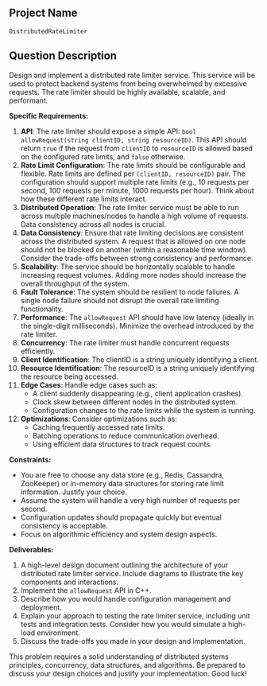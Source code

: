 ## Project Name

```
DistributedRateLimiter
```

## Question Description

Design and implement a distributed rate limiter service. This service will be used to protect backend systems from being overwhelmed by excessive requests. The rate limiter should be highly available, scalable, and performant.

**Specific Requirements:**

1.  **API**: The rate limiter should expose a simple API: `bool allowRequest(string clientID, string resourceID)`. This API should return `true` if the request from `clientID` to `resourceID` is allowed based on the configured rate limits, and `false` otherwise.
2.  **Rate Limit Configuration**: The rate limits should be configurable and flexible.  Rate limits are defined per `(clientID, resourceID)` pair.  The configuration should support multiple rate limits (e.g., 10 requests per second, 100 requests per minute, 1000 requests per hour). Think about how these different rate limits interact.
3.  **Distributed Operation**: The rate limiter service must be able to run across multiple machines/nodes to handle a high volume of requests. Data consistency across all nodes is crucial.
4.  **Data Consistency**:  Ensure that rate limiting decisions are consistent across the distributed system. A request that is allowed on one node should not be blocked on another (within a reasonable time window).  Consider the trade-offs between strong consistency and performance.
5.  **Scalability**: The service should be horizontally scalable to handle increasing request volumes. Adding more nodes should increase the overall throughput of the system.
6.  **Fault Tolerance**: The system should be resilient to node failures.  A single node failure should not disrupt the overall rate limiting functionality.
7.  **Performance**: The `allowRequest` API should have low latency (ideally in the single-digit milliseconds).  Minimize the overhead introduced by the rate limiter.
8.  **Concurrency**: The rate limiter must handle concurrent requests efficiently.
9.  **Client Identification**: The clientID is a string uniquely identifying a client.
10. **Resource Identification**: The resourceID is a string uniquely identifying the resource being accessed.
11. **Edge Cases**: Handle edge cases such as:
    *   A client suddenly disappearing (e.g., client application crashes).
    *   Clock skew between different nodes in the distributed system.
    *   Configuration changes to the rate limits while the system is running.
12. **Optimizations**: Consider optimizations such as:
    *   Caching frequently accessed rate limits.
    *   Batching operations to reduce communication overhead.
    *   Using efficient data structures to track request counts.

**Constraints:**

*   You are free to choose any data store (e.g., Redis, Cassandra, ZooKeeper) or in-memory data structures for storing rate limit information. Justify your choice.
*   Assume the system will handle a very high number of requests per second.
*   Configuration updates should propagate quickly but eventual consistency is acceptable.
*   Focus on algorithmic efficiency and system design aspects.

**Deliverables:**

1.  A high-level design document outlining the architecture of your distributed rate limiter service.  Include diagrams to illustrate the key components and interactions.
2.  Implement the `allowRequest` API in C++.
3.  Describe how you would handle configuration management and deployment.
4.  Explain your approach to testing the rate limiter service, including unit tests and integration tests.  Consider how you would simulate a high-load environment.
5.  Discuss the trade-offs you made in your design and implementation.

This problem requires a solid understanding of distributed systems principles, concurrency, data structures, and algorithms. Be prepared to discuss your design choices and justify your implementation. Good luck!
